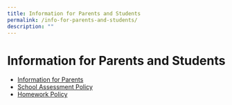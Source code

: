 ```yaml
---
title: Information for Parents and Students
permalink: /info-for-parents-and-students/
description: ""
---
```

# **Information for Parents and Students**

* [Information for Parents](/info-for-parents-and-students/information-for-parents/2022-homework-policy/)
* [School Assessment Policy](/info-for-parents-and-students/information-for-parents/school-based-assessment-structure-2022/)
* [Homework Policy](/info-for-parents-and-students/information-for-parents/2022-homework-policy/)